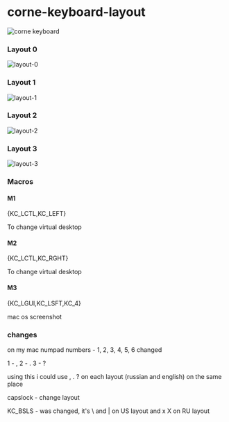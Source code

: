# corne-keyboard-layout

![corne keyboard](https://github.com/devpew/corne-keyboard-layout/blob/main/cor.jpg)

### Layout 0

![layout-0](https://github.com/devpew/corne-keyboard-layout/blob/main/0-layout.png)

### Layout 1

![layout-1](https://github.com/devpew/corne-keyboard-layout/blob/main/1-layout.png)

### Layout 2

![layout-2](https://github.com/devpew/corne-keyboard-layout/blob/main/2-layout.png)

### Layout 3

![layout-3](https://github.com/devpew/corne-keyboard-layout/blob/main/3-layout.png)

### Macros

#### M1

{KC_LCTL,KC_LEFT}

To change virtual desktop

#### M2

{KC_LCTL,KC_RGHT}

To change virtual desktop

#### M3

{KC_LGUI,KC_LSFT,KC_4}

mac os screenshot

### changes 

on my mac numpad numbers - 1, 2, 3, 4, 5, 6 changed

1 - ,
2 - . 
3 - ?

using this i could use , . ? on each layout (russian and english) on the same place

capslock - change layout 

KC_BSLS - was changed, it's \ and | on US layout and х Х on RU layout